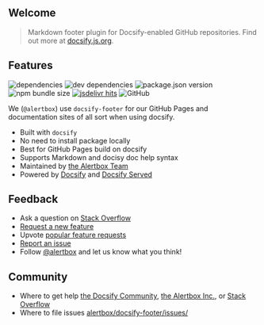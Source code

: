 ## Welcome

> Markdown footer plugin for Docsify-enabled GitHub repositories. Find out more at [docsify.js.org](https://docsify.js.org).

## Features

![dependencies](https://img.shields.io/david/alertbox/docsify-footer)
![dev dependencies](https://img.shields.io/david/dev/alertbox/docsify-footer)
![package.json version](https://img.shields.io/github/package-json/v/alertbox/docsify-footer)
![npm bundle size](https://img.shields.io/bundlephobia/min/@alertbox/docsify-footer)
[![jsdelivr hits](https://data.jsdelivr.com/v1/package/npm/@alertbox/docsify-footer/badge)](https://www.jsdelivr.com/package/npm/@alertbox/docsify-footer)
![GitHub](https://img.shields.io/github/license/alertbox/docsify-footer)

We (`@alertbox`) use `docsify-footer` for our GitHub Pages and documentation sites of all sort when using docsify.

- Built with `docsify`
- No need to install package locally
- Best for GitHub Pages build on docsify
- Supports Markdown and docisy doc help syntax
- Maintained by [the Alertbox Team](https://github.com/alertbox/docsify-footer/)
- Powered by [Docsify](https://docsify.js.org/) and [Docsify Served](https://hub.docker.com/r/alertbox/docsify-served)

## Feedback

- Ask a question on [Stack Overflow]()
- [Request a new feature](https://github.com/alertbox/docsify-footer/issues/new?assignees=&labels=&template=feature_request.md&title=)
- Upvote [popular feature requests](https://github.com/alertbox/docsify-footer/issues)
- [Report an issue](https://github.com/alertbox/docsify-footer/issues/new?assignees=&labels=&template=bug_report.md&title=)
- Follow [@alertbox](https://twitter.com/alertboxinc) and let us know what you think!

## Community

- Where to get help [the Docsify Community](https://discord.gg/3NwKFyR/), [the Alertbox Inc.](https://github.com/alertbox/docsify-footer/issues/), or [Stack Overflow](https://stackoverflow.com/questions/tagged/docsify)
- Where to file issues [alertbox/docsify-footer/issues/](https://github.com/alertbox/docsify-footer/issues/)
